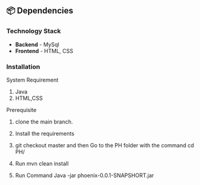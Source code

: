 ## 📦 Dependencies


### Technology Stack

- **Backend** - MySql
- **Frontend** - HTML, CSS


### Installation

System Requirement 

1. Java
2. HTML,CSS



Prerequisite 

1. clone the main branch.

2. Install the requirements

3. git checkout master and then Go to the PH folder with the command cd PH/

4. Run mvn clean install
  
5. Run Command Java -jar phoenix-0.0.1-SNAPSHORT.jar


